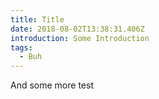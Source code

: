 ```yaml
---
title: Title
date: 2018-08-02T13:38:31.406Z
introduction: Some Introduction
tags:
  - Buh
---
```

And some more test
